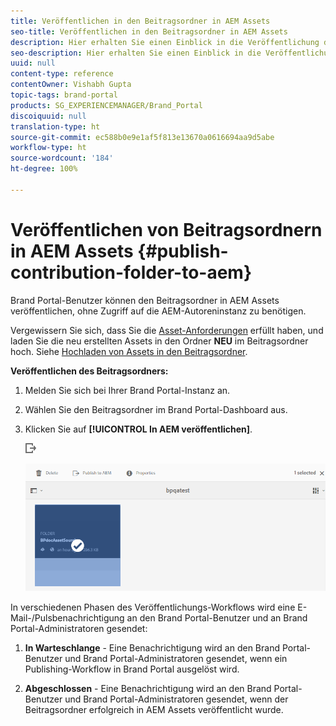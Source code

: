 ```yaml
---
title: Veröffentlichen in den Beitragsordner in AEM Assets
seo-title: Veröffentlichen in den Beitragsordner in AEM Assets
description: Hier erhalten Sie einen Einblick in die Veröffentlichung des Beitragsordners in AEM Assets in Brand Portal.
seo-description: Hier erhalten Sie einen Einblick in die Veröffentlichung des Beitragsordners in AEM Assets in Brand Portal.
uuid: null
content-type: reference
contentOwner: Vishabh Gupta
topic-tags: brand-portal
products: SG_EXPERIENCEMANAGER/Brand_Portal
discoiquuid: null
translation-type: ht
source-git-commit: ec588b0e9e1af5f813e13670a0616694aa9d5abe
workflow-type: ht
source-wordcount: '184'
ht-degree: 100%

---
```



# Veröffentlichen von Beitragsordnern in AEM Assets {#publish-contribution-folder-to-aem}

Brand Portal-Benutzer können den Beitragsordner in AEM Assets veröffentlichen, ohne Zugriff auf die AEM-Autoreninstanz zu benötigen.

Vergewissern Sie sich, dass Sie die [Asset-Anforderungen](brand-portal-download-asset-requirements.md) erfüllt haben, und laden Sie die neu erstellten Assets in den Ordner **NEU** im Beitragsordner hoch. Siehe [Hochladen von Assets in den Beitragsordner](brand-portal-upload-assets-to-contribution-folder.md).

**Veröffentlichen des Beitragsordners:**

1. Melden Sie sich bei Ihrer Brand Portal-Instanz an.

1. Wählen Sie den Beitragsordner im Brand Portal-Dashboard aus.
1. Klicken Sie auf **[!UICONTROL In AEM veröffentlichen]**.

   ![](assets/export.png)

   ![](assets/publish-contribution-folder-to-aem.png)

In verschiedenen Phasen des Veröffentlichungs-Workflows wird eine E-Mail-/Pulsbenachrichtigung an den Brand Portal-Benutzer und an Brand Portal-Administratoren gesendet:
1. **In Warteschlange** - Eine Benachrichtigung wird an den Brand Portal-Benutzer und Brand Portal-Administratoren gesendet, wenn ein Publishing-Workflow in Brand Portal ausgelöst wird.

1. **Abgeschlossen** - Eine Benachrichtigung wird an den Brand Portal-Benutzer und Brand Portal-Administratoren gesendet, wenn der Beitragsordner erfolgreich in AEM Assets veröffentlicht wurde.


